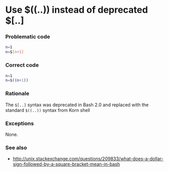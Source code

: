 # Use $((..)) instead of deprecated $[..]

### Problematic code

```sh
n=1
n=$[n+1]
```

### Correct code

```sh
n=1
n=$((n+1))
```

### Rationale

The `$[..]` syntax was deprecated in Bash 2.0 and replaced with the standard `$((..))` syntax from Korn shell

### Exceptions

None.

### See also

- http://unix.stackexchange.com/questions/209833/what-does-a-dollar-sign-followed-by-a-square-bracket-mean-in-bash